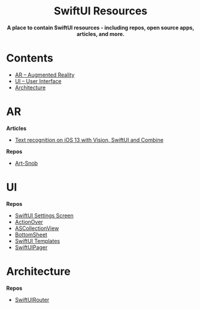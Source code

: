 <h1 align="center">SwiftUI Resources</h1>
<div align="center"><strong>A place to contain SwiftUI resources - including repos, open source apps, articles, and more.</strong></div>

# Contents
- [AR – Augmented Reality](#ar)
- [UI – User Interface](#ui)
- [Architecture](#architecture)


# AR
**Articles**
- [Text recognition on iOS 13 with Vision, SwiftUI and Combine](https://martinmitrevski.com/2019/06/16/text-recognition-on-ios-13-with-vision-swiftui-and-combine/)

**Repos**
- [Art-Snob](https://github.com/cammyp/Art-Snob)

# UI
**Repos**
- [SwiftUI Settings Screen](https://github.com/rudrankriyam/SwiftUI-Settings-Screen)
- [ActionOver](https://github.com/AndreaMiotto/ActionOver)
- [ASCollectionView](https://github.com/apptekstudios/ASCollectionView)
- [BottomSheet](https://github.com/weitieda/BottomSheet)
- [SwiftUI Templates](https://github.com/malach1/SwiftUI_Templates)
- [SwiftUIPager](https://github.com/fermoya/SwiftUIPager)

# Architecture
**Repos**
- [SwiftUIRouter](https://github.com/frzi/SwiftUIRouter)
